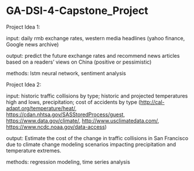 # GA-DSI-4-Capstone_Project

Project Idea 1:

input: daily rmb exchange rates, western media headlines (yahoo finance, Google news archive)

output: predict the future exchange rates and recommend news articles based on a readers’ views on China (positive or pessimistic)

methods: lstm neural network, sentiment analysis

Project Idea 2:

input: historic traffic collisions by type; historic and projected temperatures high and lows, precipitation; cost of accidents by type (http://cal-adapt.org/temperature/heat/, https://cdan.nhtsa.gov/SASStoredProcess/guest, https://www.data.gov/climate/, http://www.usclimatedata.com/, https://www.ncdc.noaa.gov/data-access)

output: Estimate the cost of the change in traffic collisions in San Francisco due to climate change modeling scenarios impacting precipitation and temperature extremes. 

methods: regression modeling, time series analysis
